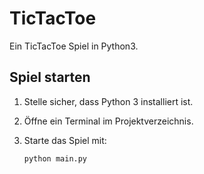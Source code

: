 # TicTacToe

Ein TicTacToe Spiel in Python3.

## Spiel starten

1. Stelle sicher, dass Python 3 installiert ist.
2. Öffne ein Terminal im Projektverzeichnis.
3. Starte das Spiel mit:

   ```bash
   python main.py
   ```
